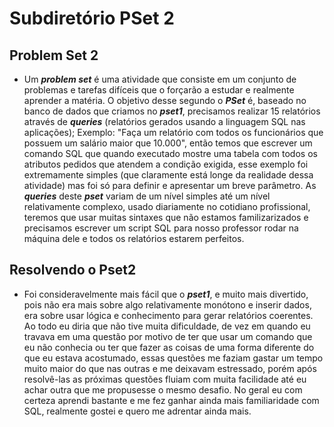# Subdiretório PSet 2

## Problem Set 2
- Um ***problem set*** é uma atividade que consiste em um conjunto de problemas e tarefas difíceis que o forçarão a estudar e realmente aprender a matéria. O objetivo desse segundo o ***PSet*** é, baseado no banco de dados que criamos no ***pset1***, precisamos realizar 15 relatórios através de ***queries*** (relatórios gerados usando a linguagem SQL nas aplicações); Exemplo: "Faça um relatório com todos os funcionários que possuem um salário maior que 10.000", então temos que escrever um comando SQL que quando executado mostre uma tabela com todos os atributos pedidos que atendem a condição exigida, esse exemplo foi extremamente simples (que claramente está longe da realidade dessa atividade) mas foi só para definir e apresentar um breve parâmetro. As ***queries*** deste ***pset*** variam de um nível simples até um nível relativamente complexo, usado diariamente no cotidiano profissional, teremos que usar muitas sintaxes que não estamos familizarizados e precisamos escrever um script SQL para nosso professor rodar na máquina dele e todos os relatórios estarem perfeitos.

## Resolvendo o Pset2
- Foi consideravelmente mais fácil que o ***pset1***, e muito mais divertido, pois não era mais sobre algo relativamente monótono e inserir dados, era sobre usar lógica e conhecimento para gerar relatórios coerentes. Ao todo eu diria que não tive muita dificuldade, de vez em quando eu travava em uma questão por motivo de ter que usar um comando que eu não conhecia ou ter que fazer as coisas de uma forma diferente do que eu estava acostumado, essas questões me faziam gastar um tempo muito maior do que nas outras e me deixavam estressado, porém após resolvê-las as próximas questões fluiam com muita facilidade até eu achar outra que me propusesse o mesmo desafio. No geral eu com certeza aprendi bastante e me fez ganhar ainda mais familiaridade com SQL, realmente gostei e quero me adrentar ainda mais.
